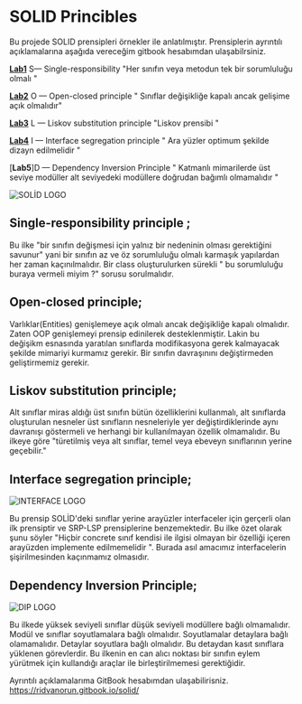 # SOLID Princibles
Bu projede SOLID prensipleri örnekler ile anlatılmıştır. Prensiplerin ayrıntılı açıklamalarına aşağıda vereceğim gitbook hesabımdan ulaşabilrsiniz.

[**Lab1**](https://github.com/RidvanOrun/SOLIDPrincibles/tree/master/SOL%C4%B0DPrincibles/Lab1_SRP)  S— Single-responsibility     "Her sınıfın veya metodun tek bir sorumluluğu olmalı "

[**Lab2**](https://github.com/RidvanOrun/SOLIDPrincibles/tree/master/SOL%C4%B0DPrincibles/Lab2_OCP) O — Open-closed principle  " Sınıflar değişikliğe kapalı ancak gelişime açık olmalıdır"

[**Lab3**](https://github.com/RidvanOrun/SOLIDPrincibles/tree/master/SOL%C4%B0DPrincibles/Lab3_LSP) L — Liskov substitution principle        "Liskov prensibi "

[**Lab4**](https://github.com/RidvanOrun/SOLIDPrincibles/tree/master/SOL%C4%B0DPrincibles/Lab4_ISP) I — Interface segregation principle    " Ara yüzler optimum şekilde dizayn edilmelidir "

[**Lab5**]D — Dependency Inversion Principle  " Katmanlı mimarilerde üst seviye modüller alt seviyedeki modüllere doğrudan bağımlı olmamalıdır "

![SOLİD LOGO](https://i2.wp.com/miro.medium.com/max/4000/1*hKu-BR5Ad0MIjXJhieayFg.png?resize=2000%2C860&ssl=1)

## Single-responsibility principle ; 

Bu ilke "bir sınıfın değişmesi için yalnız bir nedeninin olması gerektiğini savunur" yani bir sınıfın az ve öz sorumluluğu olmalı karmaşık yapılardan her zaman kaçınılmalıdır. Bir class oluşturulurken sürekli " bu sorumluluğu buraya vermeli miyim ?" sorusu sorulmalıdır.

## Open-closed principle;

Varlıklar(Entities) genişlemeye açık olmalı ancak değişikliğe kapalı olmalıdır. Zaten OOP genişlemeyi prensip edinilerek desteklenmiştir. Lakin bu değişikm esnasında yaratılan sınıflarda modifikasyona gerek kalmayacak şekilde mimariyi kurmamız gerekir. Bir sınıfın davraşınını değiştirmeden geliştirmemiz gerekir.

## Liskov substitution principle;

Alt sınıflar miras aldığı üst sınıfın bütün özelliklerini kullanmalı, alt sınıflarda oluşturulan nesneler üst sınıfların nesneleriyle yer değiştirdiklerinde aynı davranışı göstermeli ve herhangi bir kullanılmayan özellik olmamalıdır. Bu ilkeye göre "türetilmiş veya alt sınıflar, temel veya ebeveyn sınıflarının yerine geçebilir." 

## Interface segregation principle; 
![INTERFACE LOGO](https://blog.ndepend.com/wp-content/uploads/ISP.png)

Bu prensip SOLİD'deki sınıflar yerine arayüzler interfaceler için gerçerli olan ilk prensiptir ve  SRP-LSP prensiplerine benzemektedir. Bu ilke özet olarak şunu söyler "Hiçbir concrete sınıf kendisi ile ilgisi olmayan bir özelliği içeren arayüzden implemente edilmemelidir ". Burada asıl amacımız interfacelerin şişirilmesinden kaçınmamız olmasıdır.

## Dependency Inversion Principle; 

![DIP LOGO](https://gblobscdn.gitbook.com/assets%2F-MOg9akg5dx2Jdny6D2f%2F-MOskNAIyBz41QwMKI4F%2F-MOtP6msLqwox4RzH1TF%2FDIP2.png?alt=media&token=0f781f01-25a6-4dce-a7ca-aaec6fbc602d)

Bu ilkede yüksek seviyeli sınıflar düşük seviyeli modüllere bağlı olmamalıdır. Modül ve sınıflar soyutlamalara bağlı olmalıdır. Soyutlamalar detaylara bağlı olamamalıdır. Detaylar soyutlara bağlı olmalıdır. Bu detaydan kasıt sınıflara yüklenen görevlerdir. Bu ilkenin en can alıcı noktası bir sınıfın eylem yürütmek için kullandığı araçlar ile birleştirilmemesi gerektiğidir.

Ayrıntılı açıklamalarıma GitBook hesabımdan ulaşabilirisniz. https://ridvanorun.gitbook.io/solid/ 
